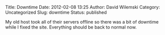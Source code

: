 Title: Downtime
Date: 2012-02-08 13:25
Author: David Wilemski
Category: Uncategorized
Slug: downtime
Status: published

My old host took all of their servers offline so there was a bit of
downtime while I fixed the site. Everything should be back to normal
now.
